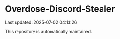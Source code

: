 # Overdose-Discord-Stealer

Last updated: 2025-07-02 04:13:26

This repository is automatically maintained.
